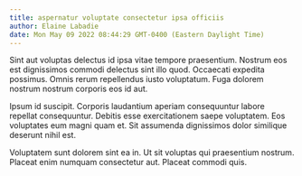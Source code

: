 ```yaml
---
title: aspernatur voluptate consectetur ipsa officiis
author: Elaine Labadie
date: Mon May 09 2022 08:44:29 GMT-0400 (Eastern Daylight Time)
---
```

Sint aut voluptas delectus id ipsa vitae tempore praesentium. Nostrum eos est dignissimos commodi delectus sint illo quod. Occaecati expedita possimus. Omnis rerum repellendus iusto voluptatum. Fuga dolorem nostrum nostrum corporis eos id aut.

 Ipsum id suscipit. Corporis laudantium aperiam consequuntur labore repellat consequuntur. Debitis esse exercitationem saepe voluptatem. Eos voluptates eum magni quam et. Sit assumenda dignissimos dolor similique deserunt nihil est.

 Voluptatem sunt dolorem sint ea in. Ut sit voluptas qui praesentium nostrum. Placeat enim numquam consectetur aut. Placeat commodi quis.